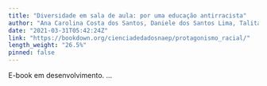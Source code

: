 ```yaml
---
title: "Diversidade em sala de aula: por uma educação antirracista"
author: "Ana Carolina Costa dos Santos, Daniele dos Santos Lima, Talita Nunes Costa"
date: "2021-03-31T05:42:24Z"
link: "https://bookdown.org/cienciadedadosnaep/protagonismo_racial/"
length_weight: "26.5%"
pinned: false
---
```


E-book em desenvolvimento. ...
